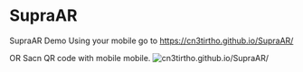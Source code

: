 # SupraAR
 SupraAR Demo
Using your mobile go to https://cn3tirtho.github.io/SupraAR/

OR 
Sacn QR code with mobile mobile. 
![cn3tirtho.github.io/SupraAR/](https://cn3tirtho.github.io/SupraAR/qr-code.png "cn3tirtho.github.io/SupraAR/")
